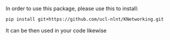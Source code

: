 In order to use this package, please use this to install:
```bash
pip install git+https://github.com/ucl-nlnt/KNetworking.git
```

It can be then used in your code likewise